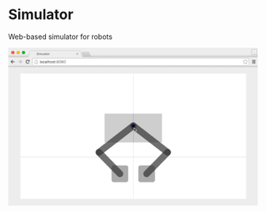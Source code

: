 # Simulator
Web-based simulator for robots

![Simulator demo](https://raw.githubusercontent.com/tapsterbot/simulator/master/doc/demo.gif)
